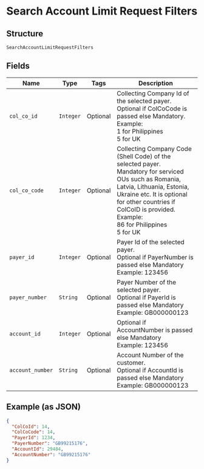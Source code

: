
# Search Account Limit Request Filters

## Structure

`SearchAccountLimitRequestFilters`

## Fields

| Name | Type | Tags | Description |
|  --- | --- | --- | --- |
| `col_co_id` | `Integer` | Optional | Collecting Company Id of the selected payer.<br>Optional if ColCoCode is passed else Mandatory.<br>Example:<br>1 for Philippines<br>5 for UK |
| `col_co_code` | `Integer` | Optional | Collecting Company Code (Shell Code) of the selected payer.<br>Mandatory for serviced OUs such as Romania, Latvia, Lithuania, Estonia, Ukraine etc. It is optional for other countries if ColCoID is provided.<br>Example:<br>86 for Philippines<br>5 for UK |
| `payer_id` | `Integer` | Optional | Payer Id  of the selected payer.<br>Optional if PayerNumber is passed else Mandatory<br>Example: 123456 |
| `payer_number` | `String` | Optional | Payer Number of the selected payer.<br>Optional if PayerId is passed else Mandatory<br>Example: GB000000123 |
| `account_id` | `Integer` | Optional | Optional if AccountNumber is passed else Mandatory<br>Example: 123456 |
| `account_number` | `String` | Optional | Account Number of the customer.<br>Optional if AccountId is passed else Mandatory<br>Example: GB000000123 |

## Example (as JSON)

```json
{
  "ColCoId": 14,
  "ColCoCode": 14,
  "PayerId": 1234,
  "PayerNumber": "GB99215176",
  "AccountId": 29484,
  "AccountNumber": "GB99215176"
}
```

